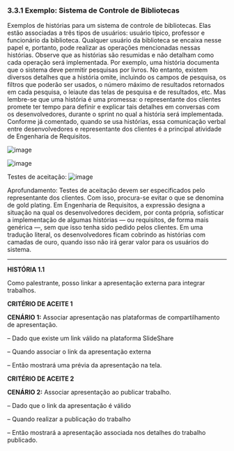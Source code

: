 ### 3.3.1 Exemplo: Sistema de Controle de Bibliotecas 
Exemplos de histórias para um sistema de controle de bibliotecas. Elas estão associadas a três tipos de usuários: usuário típico, professor e funcionário da biblioteca.
Qualquer usuário da biblioteca se encaixa nesse papel e, portanto, pode realizar as operações mencionadas nessas histórias. Observe que as histórias são resumidas e não detalham como cada operação será implementada. Por exemplo, uma história documenta que o sistema deve permitir pesquisas por livros. No entanto, existem diversos detalhes que a história omite, incluindo os campos de pesquisa, os filtros que poderão ser usados, o número máximo de resultados retornados em cada pesquisa, o leiaute das telas de pesquisa e de resultados, etc. Mas lembre-se que uma história é uma promessa: o representante dos clientes promete ter tempo para definir e explicar tais detalhes em conversas com os desenvolvedores, durante o sprint no qual a história será implementada. Conforme já comentado, quando se usa histórias, essa comunicação verbal entre desenvolvedores e representante dos clientes é a principal atividade de Engenharia de Requisitos.

![image](https://github.com/elianemaciel/modelos-metodos-tecnicas-es/assets/7025421/efa70cfe-538f-4151-a709-52c0dd277807)


![image](https://github.com/elianemaciel/modelos-metodos-tecnicas-es/assets/7025421/9db08052-5510-418a-b904-0463d903e4dc)


Testes de aceitação:
![image](https://github.com/elianemaciel/modelos-metodos-tecnicas-es/assets/7025421/62662e14-3707-4999-b38f-4f027b86f7fa)

Aprofundamento: Testes de aceitação devem ser especificados pelo representante dos clientes. Com isso, procura-se evitar o que se denomina de gold plating. Em Engenharia de Requisitos, a expressão designa a situação na qual os desenvolvedores decidem, por conta própria, sofisticar a implementação de algumas histórias — ou requisitos, de forma mais genérica —, sem que isso tenha sido pedido pelos clientes. Em uma tradução literal, os desenvolvedores ficam cobrindo as histórias com camadas de ouro, quando isso não irá gerar valor para os usuários do sistema.
_______________________________________________________________________________________________________________________________________________________________________________________________________________________________________________________________

**HISTÓRIA 1.1**

Como palestrante, posso linkar a apresentação externa para integrar trabalhos.

**CRITÉRIO DE ACEITE 1**

**CENÁRIO 1:** Associar apresentação nas plataformas de compartilhamento de apresentação.

– Dado que existe um link válido na plataforma SlideShare 

– Quando associar o link da apresentação externa

– Então mostrará uma prévia da apresentação na tela.

**CRITÉRIO DE ACEITE 2**

**CENÁRIO 2:** Associar apresentação ao publicar trabalho.

– Dado que o link da apresentação é válido 

– Quando realizar a publicação do trabalho

– Então mostrará a apresentação associada nos detalhes do trabalho publicado.
